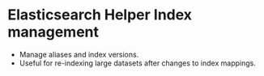 
# Elasticsearch Helper Index management

- Manage aliases and index versions.
- Useful for re-indexing large datasets after changes to index mappings.
